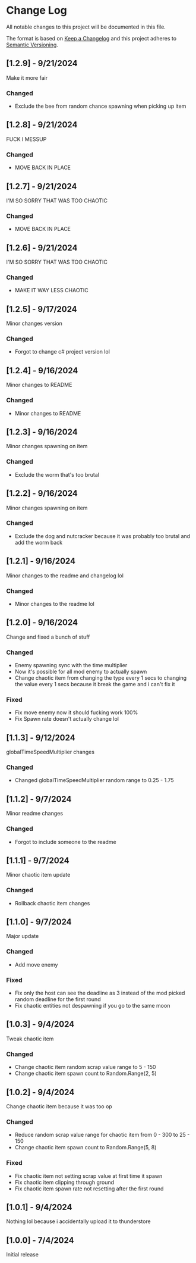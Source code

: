 # Change Log
All notable changes to this project will be documented in this file.
 
The format is based on [Keep a Changelog](http://keepachangelog.com/)
and this project adheres to [Semantic Versioning](http://semver.org/).


## [1.2.9] - 9/21/2024

Make it more fair

### Changed
- Exclude the bee from random chance spawning when picking up item

## [1.2.8] - 9/21/2024

FUCK I MESSUP

### Changed
- MOVE BACK IN PLACE

## [1.2.7] - 9/21/2024

I'M SO SORRY THAT WAS TOO CHAOTIC

### Changed
- MOVE BACK IN PLACE

## [1.2.6] - 9/21/2024

I'M SO SORRY THAT WAS TOO CHAOTIC

### Changed
- MAKE IT WAY LESS CHAOTIC

## [1.2.5] - 9/17/2024

Minor changes version

### Changed
- Forgot to change c# project version lol

## [1.2.4] - 9/16/2024

Minor changes to README

### Changed
- Minor changes to README

## [1.2.3] - 9/16/2024

Minor changes spawning on item

### Changed
- Exclude the worm that's too brutal

## [1.2.2] - 9/16/2024

Minor changes spawning on item

### Changed
- Exclude the dog and nutcracker because it was probably too brutal and add the worm back

## [1.2.1] - 9/16/2024

Minor changes to the readme and changelog lol

### Changed
- Minor changes to the readme lol

## [1.2.0] - 9/16/2024

Change and fixed a bunch of stuff

### Changed
- Enemy spawning sync with the time multiplier
- Now it's possible for all mod enemy to actually spawn
- Change chaotic item from changing the type every 1 secs to changing the value every 1 secs because it break the game and i can't fix it

### Fixed
- Fix move enemy now it should fucking work 100%
- Fix Spawn rate doesn't actually change lol

## [1.1.3] - 9/12/2024

globalTimeSpeedMultiplier changes

### Changed
- Changed globalTimeSpeedMultiplier random range to 0.25 - 1.75

## [1.1.2] - 9/7/2024

Minor readme changes

### Changed
- Forgot to include someone to the readme

## [1.1.1] - 9/7/2024

Minor chaotic item update

### Changed
- Rollback chaotic item changes

## [1.1.0] - 9/7/2024

Major update

### Changed
- Add move enemy


### Fixed
- Fix only the host can see the deadline as 3 instead of the mod picked random deadline for the first round
- Fix chaotic entities not despawning if you go to the same moon

## [1.0.3] - 9/4/2024

Tweak chaotic item

### Changed

- Change chaotic item random scrap value range to 5 - 150
- Change chaotic item spawn count to Random.Range(2, 5)

## [1.0.2] - 9/4/2024

Change chaotic item because it was too op

### Changed
  
- Reduce random scrap value range for chaotic item from 0 - 300 to 25 - 150
- Change chaotic item spawn count to Random.Range(5, 8)

### Fixed
- Fix chaotic item not setting scrap value at first time it spawn
- Fix chaotic item clipping through ground
- Fix chaotic item spawn rate not resetting after the first round

## [1.0.1] - 9/4/2024

Nothing lol because i accidentally upload it to thunderstore
 
## [1.0.0] - 7/4/2024
 
Initial release